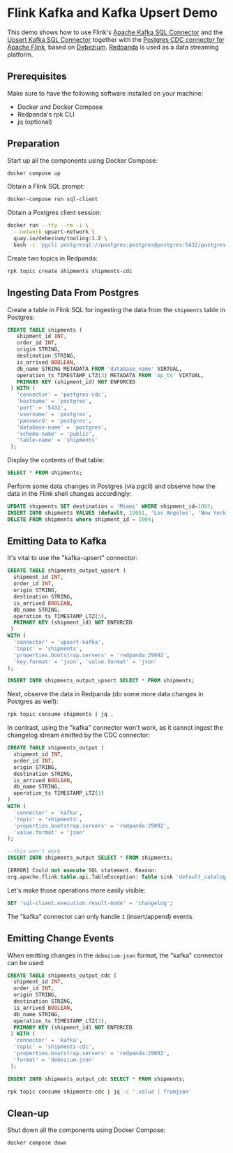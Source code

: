 # Flink Kafka and Kafka Upsert Demo

This demo shows how to use Flink's [Apache Kafka SQL Connector](https://nightlies.apache.org/flink/flink-docs-master/docs/connectors/table/kafka/) and the [Upsert Kafka SQL Connector](https://nightlies.apache.org/flink/flink-docs-master/docs/connectors/table/upsert-kafka/) together with the [Postgres CDC connector for Apache Flink](https://ververica.github.io/flink-cdc-connectors/master/content/connectors/postgres-cdc.html), based on [Debezium](https://debezium.io/).
[Redpanda](https://redpanda.com/) is used as a data streaming platform.

## Prerequisites

Make sure to have the following software installed on your machine:

* Docker and Docker Compose
* Redpanda's rpk CLI
* jq (optional)

## Preparation

Start up all the components using Docker Compose:

```bash
docker compose up
```

Obtain a Flink SQL prompt:

```bash
docker-compose run sql-client
```

Obtain a Postgres client session:

```bash
docker run --tty --rm -i \
  --network upsert-network \
  quay.io/debezium/tooling:1.2 \
  bash -c 'pgcli postgresql://postgres:postgres@postgres:5432/postgres'
```

Create two topics in Redpanda:

```bash
rpk topic create shipments shipments-cdc
```

## Ingesting Data From Postgres

Create a table in Flink SQL for ingesting the data from the `shipments` table in Postgres:

```sql
CREATE TABLE shipments (
   shipment_id INT,
   order_id INT,
   origin STRING,
   destination STRING,
   is_arrived BOOLEAN,
   db_name STRING METADATA FROM 'database_name' VIRTUAL,
   operation_ts TIMESTAMP_LTZ(3) METADATA FROM 'op_ts' VIRTUAL,
   PRIMARY KEY (shipment_id) NOT ENFORCED
 ) WITH (
   'connector' = 'postgres-cdc',
   'hostname' = 'postgres',
   'port' = '5432',
   'username' = 'postgres',
   'password' = 'postgres',
   'database-name' = 'postgres',
   'schema-name' = 'public',
   'table-name' = 'shipments'
 );
```

Display the contents of that table:

```sql
SELECT * FROM shipments;
```

Perform some data changes in Postgres (via pgcli) and observe how the data in the Flink shell changes accordingly:

```sql
UPDATE shipments SET destination = 'Miami' WHERE shipment_id=1003;
INSERT INTO shipments VALUES (default, 10001, 'Los Angeles', 'New York City', false);
DELETE FROM shipments where shipment_id = 1004;
```

## Emitting Data to Kafka

It's vital to use the "kafka-upsert" connector:

```sql
CREATE TABLE shipments_output_upsert (
  shipment_id INT,
  order_id INT,
  origin STRING,
  destination STRING,
  is_arrived BOOLEAN,
  db_name STRING,
  operation_ts TIMESTAMP_LTZ(3),
  PRIMARY KEY (shipment_id) NOT ENFORCED
 )
WITH (
  'connector' = 'upsert-kafka',
  'topic' = 'shipments',
  'properties.bootstrap.servers' = 'redpanda:29092',
  'key.format' = 'json', 'value.format' = 'json'
);
```

```sql
INSERT INTO shipments_output_upsert SELECT * FROM shipments;
```

Next, observe the data in Redpanda (do some more data changes in Postgres as well):

```bash
rpk topic consume shipments | jq .
```

In contrast, using the "kafka" connector won't work, as it cannot ingest the changelog stream emitted by the CDC connector:

```sql
CREATE TABLE shipments_output (
  shipment_id INT,
  order_id INT,
  origin STRING,
  destination STRING,
  is_arrived BOOLEAN,
  db_name STRING,
  operation_ts TIMESTAMP_LTZ(3)
)
WITH (
  'connector' = 'kafka',
  'topic' = 'shipments',
  'properties.bootstrap.servers' = 'redpanda:29092',
  'value.format' = 'json'
);
```

```sql
--this won't work
INSERT INTO shipments_output SELECT * FROM shipments;

[ERROR] Could not execute SQL statement. Reason:
org.apache.flink.table.api.TableException: Table sink 'default_catalog.default_database.shipments_output' doesn't support consuming update and delete changes which is produced by node TableSourceScan(table=[[default_catalog, default_database, shipments]], fields=[shipment_id, order_id, origin, destination, is_arrived, db_name, operation_ts])
```

Let's make those operations more easily visible:

```sql
SET 'sql-client.execution.result-mode' = 'changelog';
```

The "kafka" connector can only handle `I` (insert/append) events.

## Emitting Change Events

When emitting changes in the `debezium-json` format, the "kafka" connector can be used:

```sql
CREATE TABLE shipments_output_cdc (
  shipment_id INT,
  order_id INT,
  origin STRING,
  destination STRING,
  is_arrived BOOLEAN,
  db_name STRING,
  operation_ts TIMESTAMP_LTZ(3),
  PRIMARY KEY (shipment_id) NOT ENFORCED
 ) WITH (
  'connector' = 'kafka',
  'topic' = 'shipments-cdc',
  'properties.bootstrap.servers' = 'redpanda:29092',
  'format' = 'debezium-json'
 );

INSERT INTO shipments_output_cdc SELECT * FROM shipments;
```

```bash
rpk topic consume shipments-cdc | jq -c '.value | fromjson'
```

## Clean-up

Shut down all the components using Docker Compose:

```bash
docker compose down
```
